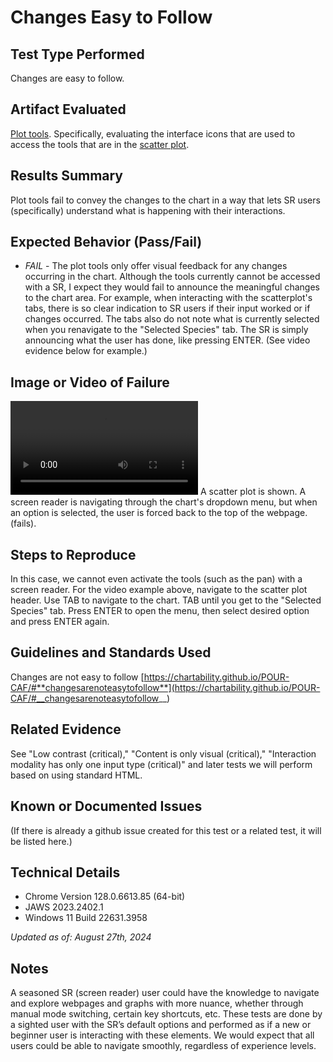 # Changes Easy to Follow

## Test Type Performed

Changes are easy to follow.

## Artifact Evaluated

[Plot tools](https://docs.bokeh.org/en/latest/docs/user_guide/interaction/tools.html#ug-interaction-tools). Specifically, evaluating the interface icons that are used to access the tools that are in the [scatter plot](https://quansight-labs.github.io/bokeh-a11y-audit/#_ts1723552414769).

## Results Summary

Plot tools fail to convey the changes to the chart in a way that lets SR users (specifically) understand what is happening with their interactions.

## Expected Behavior (Pass/Fail)

- _FAIL_ - The plot tools only offer visual feedback for any changes occurring in the chart. Although the tools currently cannot be accessed with a SR, I expect they would fail to announce the meaningful changes to the chart area.
  For example, when interacting with the scatterplot's tabs, there is so clear indication to SR users if their input worked or if changes occurred. The tabs also do not note what is currently selected when you renavigate to the "Selected Species" tab. The SR is simply announcing what the user has done, like pressing ENTER. (See video evidence below for example.)

## Image or Video of Failure

<video controls src="plot-tools_changes-easy-to-follow.mp4" title=""></video>
A scatter plot is shown. A screen reader is navigating through the chart's dropdown menu, but when an option is selected, the user is forced back to the top of the webpage. (fails).

## Steps to Reproduce

In this case, we cannot even activate the tools (such as the pan) with a screen reader. For the video example above, navigate to the scatter plot header. Use TAB to navigate to the chart. TAB until you get to the "Selected Species" tab. Press ENTER to open the menu, then select desired option and press ENTER again.

## Guidelines and Standards Used

Changes are not easy to follow [https://chartability.github.io/POUR-CAF/#**changesarenoteasytofollow**](https://chartability.github.io/POUR-CAF/#__changesarenoteasytofollow__)

## Related Evidence

See "Low contrast (critical)," "Content is only visual (critical)," "Interaction modality has only one input type (critical)" and later tests we will perform based on using standard HTML.

## Known or Documented Issues

(If there is already a github issue created for this test or a related test, it will be listed here.)

## Technical Details

- Chrome Version 128.0.6613.85 (64-bit)
- JAWS 2023.2402.1
- Windows 11 Build 22631.3958

_Updated as of: August 27th, 2024_

## Notes

A seasoned SR (screen reader) user could have the knowledge to navigate and explore webpages and graphs with more nuance, whether through manual mode switching, certain key shortcuts, etc. These tests are done by a sighted user with the SR’s default options and performed as if a new or beginner user is interacting with these elements. We would expect that all users could be able to navigate smoothly, regardless of experience levels.
